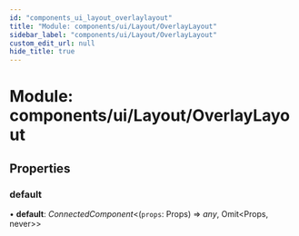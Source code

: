 ```yaml
---
id: "components_ui_layout_overlaylayout"
title: "Module: components/ui/Layout/OverlayLayout"
sidebar_label: "components/ui/Layout/OverlayLayout"
custom_edit_url: null
hide_title: true
---
```


# Module: components/ui/Layout/OverlayLayout

## Properties

### default

• **default**: *ConnectedComponent*<(`props`: Props) => *any*, Omit<Props, never\>\>
